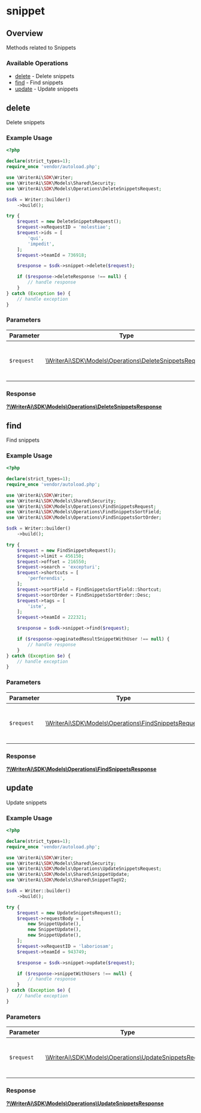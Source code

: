 # snippet

## Overview

Methods related to Snippets

### Available Operations

* [delete](#delete) - Delete snippets
* [find](#find) - Find snippets
* [update](#update) - Update snippets

## delete

Delete snippets

### Example Usage

```php
<?php

declare(strict_types=1);
require_once 'vendor/autoload.php';

use \WriterAi\SDK\Writer;
use \WriterAi\SDK\Models\Shared\Security;
use \WriterAi\SDK\Models\Operations\DeleteSnippetsRequest;

$sdk = Writer::builder()
    ->build();

try {
    $request = new DeleteSnippetsRequest();
    $request->xRequestID = 'molestiae';
    $request->ids = [
        'qui',
        'impedit',
    ];
    $request->teamId = 736918;

    $response = $sdk->snippet->delete($request);

    if ($response->deleteResponse !== null) {
        // handle response
    }
} catch (Exception $e) {
    // handle exception
}
```

### Parameters

| Parameter                                                                                                 | Type                                                                                                      | Required                                                                                                  | Description                                                                                               |
| --------------------------------------------------------------------------------------------------------- | --------------------------------------------------------------------------------------------------------- | --------------------------------------------------------------------------------------------------------- | --------------------------------------------------------------------------------------------------------- |
| `$request`                                                                                                | [\WriterAi\SDK\Models\Operations\DeleteSnippetsRequest](../../models/operations/DeleteSnippetsRequest.md) | :heavy_check_mark:                                                                                        | The request object to use for the request.                                                                |


### Response

**[?\WriterAi\SDK\Models\Operations\DeleteSnippetsResponse](../../models/operations/DeleteSnippetsResponse.md)**


## find

Find snippets

### Example Usage

```php
<?php

declare(strict_types=1);
require_once 'vendor/autoload.php';

use \WriterAi\SDK\Writer;
use \WriterAi\SDK\Models\Shared\Security;
use \WriterAi\SDK\Models\Operations\FindSnippetsRequest;
use \WriterAi\SDK\Models\Operations\FindSnippetsSortField;
use \WriterAi\SDK\Models\Operations\FindSnippetsSortOrder;

$sdk = Writer::builder()
    ->build();

try {
    $request = new FindSnippetsRequest();
    $request->limit = 456150;
    $request->offset = 216550;
    $request->search = 'excepturi';
    $request->shortcuts = [
        'perferendis',
    ];
    $request->sortField = FindSnippetsSortField::Shortcut;
    $request->sortOrder = FindSnippetsSortOrder::Desc;
    $request->tags = [
        'iste',
    ];
    $request->teamId = 222321;

    $response = $sdk->snippet->find($request);

    if ($response->paginatedResultSnippetWithUser !== null) {
        // handle response
    }
} catch (Exception $e) {
    // handle exception
}
```

### Parameters

| Parameter                                                                                             | Type                                                                                                  | Required                                                                                              | Description                                                                                           |
| ----------------------------------------------------------------------------------------------------- | ----------------------------------------------------------------------------------------------------- | ----------------------------------------------------------------------------------------------------- | ----------------------------------------------------------------------------------------------------- |
| `$request`                                                                                            | [\WriterAi\SDK\Models\Operations\FindSnippetsRequest](../../models/operations/FindSnippetsRequest.md) | :heavy_check_mark:                                                                                    | The request object to use for the request.                                                            |


### Response

**[?\WriterAi\SDK\Models\Operations\FindSnippetsResponse](../../models/operations/FindSnippetsResponse.md)**


## update

Update snippets

### Example Usage

```php
<?php

declare(strict_types=1);
require_once 'vendor/autoload.php';

use \WriterAi\SDK\Writer;
use \WriterAi\SDK\Models\Shared\Security;
use \WriterAi\SDK\Models\Operations\UpdateSnippetsRequest;
use \WriterAi\SDK\Models\Shared\SnippetUpdate;
use \WriterAi\SDK\Models\Shared\SnippetTagV2;

$sdk = Writer::builder()
    ->build();

try {
    $request = new UpdateSnippetsRequest();
    $request->requestBody = [
        new SnippetUpdate(),
        new SnippetUpdate(),
        new SnippetUpdate(),
    ];
    $request->xRequestID = 'laboriosam';
    $request->teamId = 943749;

    $response = $sdk->snippet->update($request);

    if ($response->snippetWithUsers !== null) {
        // handle response
    }
} catch (Exception $e) {
    // handle exception
}
```

### Parameters

| Parameter                                                                                                 | Type                                                                                                      | Required                                                                                                  | Description                                                                                               |
| --------------------------------------------------------------------------------------------------------- | --------------------------------------------------------------------------------------------------------- | --------------------------------------------------------------------------------------------------------- | --------------------------------------------------------------------------------------------------------- |
| `$request`                                                                                                | [\WriterAi\SDK\Models\Operations\UpdateSnippetsRequest](../../models/operations/UpdateSnippetsRequest.md) | :heavy_check_mark:                                                                                        | The request object to use for the request.                                                                |


### Response

**[?\WriterAi\SDK\Models\Operations\UpdateSnippetsResponse](../../models/operations/UpdateSnippetsResponse.md)**

